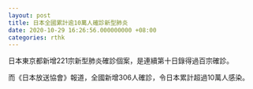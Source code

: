 ```yaml
---
layout: post
title: 日本全國累計逾10萬人確診新型肺炎
date: 2020-10-29 16:26:56.000000000 +08:00
categories: rthk
---
```


日本東京都新增221宗新型肺炎確診個案，是連續第十日錄得過百宗確診。

而《日本放送協會》報道，全國新增306人確診，令日本累計超過10萬人感染。
